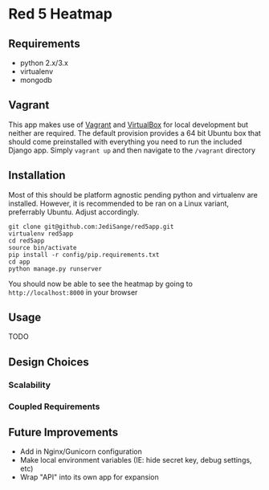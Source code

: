 # Red 5 Heatmap

## Requirements
- python 2.x/3.x
- virtualenv
- mongodb

## Vagrant
This app makes use of [Vagrant](https://www.vagrantup.com/) and [VirtualBox](https://www.virtualbox.org/) for local development but neither are required.  The default provision provides a 64 bit Ubuntu box that should come preinstalled with everything you need to run the included Django app.  Simply `vagrant up` and then navigate to the `/vagrant` directory

## Installation
Most of this should be platform agnostic pending python and virtualenv are installed.  However, it is recommended to be ran on a Linux variant, preferrably Ubuntu.  Adjust accordingly.

    git clone git@github.com:JediSange/red5app.git
    virtualenv red5app
    cd red5app
    source bin/activate
    pip install -r config/pip.requirements.txt
    cd app
    python manage.py runserver

You should now be able to see the heatmap by going to `http://localhost:8000` in your browser

## Usage
TODO

## Design Choices
### Scalability
### Coupled Requirements

## Future Improvements
- Add in Nginx/Gunicorn configuration
- Make local environment variables (IE: hide secret key, debug settings, etc)
- Wrap "API" into its own app for expansion